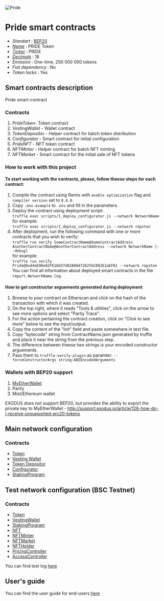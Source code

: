 ![Pride](logo.png "PRIDE Token")

# Pride smart contracts

* _Standart_        : [BEP20](https://github.com/binance-chain/BEPs/blob/master/BEP20.md)
* _[Name](https://github.com/binance-chain/BEPs/blob/master/BEP20.md#5111-name)_              : PRIDE Token
* _[Ticker](https://github.com/binance-chain/BEPs/blob/master/BEP20.md#5112-symbol)_          : PRIDE
* _[Decimals](https://github.com/binance-chain/BEPs/blob/master/BEP20.md#5113-decimals)_      : 18
* _Emission_        : One-time, 250 000 000 tokens
* _Fiat dependency_ : No
* _Token locks_     : Yes

## Smart contracts description

Pride smart-contract

### Contracts
1. _PrideToken_- Token contract
2. _VestingWallet_ - Wallet contract
3. _TokenDepositor_ - Helper contract for batch token distribution
4. _Configurator_ - Smart contract for initial configuration
5. _PrideNFT_ - NFT token contract
6. _NFTMinter_ - Helper contract for batch NFT minting
7. _NFTMarket_ - Smart contract for the initial sale of NFT tokens

### How to work with this project
#### To start working with the contracts, please, follow theese steps for each contract:
1. Compile the contract using Remix with `enable optimization` flag and `compiler version` set to `0.8.0`.
2. Copy `.env.example` to `.env` and fill in the parameters.
2. Deploy the contract using deployment script:  
   ```truffle exec scripts/1_deploy_configurator.js --network NetworkName```  
   for example:  
   ```truffle exec scripts/1_deploy_configurator.js --network ropsten```
3. After deployment, run the following command with one or more contracts that you wish to verify:  
    ```truffle run verify SomeContractName@SomeContractAddress AnotherContractName@AnotherContractAddress --network NetworkName [--debug]```  
    for example:  
    ```truffle run verify  Pride@0xd4eE90e82FE10d37d028084f262fbC092E2aEF81 --network ropsten```  
    You can find all information about deployed smart contracts in the file `report.NetworkName.log`.
#### How to get constructor arguements generated during deployment
1. Browse to your contract on Etherscan and click on the hash of the transaction with which it was created.
2. On the top right, where it reads "Tools & utilities", click on the arrow to see more options and select "Parity Trace".
3. For the action pertaining the contract creation, click on "Click to see more" below to see the input/output.
4. Copy the content of the "Init" field and paste somewhere in text file.
5. Copy "bytecode" string from ContractName.json generated by truffle and place it near the string from the previous step.
6. The difference between theese two strings is your encoded constructor arguements.
7. Pass them to `truffle-verify-plugin` as paramter: `--forceConstructorArgs string:ABIEncodedArguments`

### Wallets with BEP20 support
1. [MyEtherWallet](https://www.myetherwallet.com)
2. Parity
3. Mist/Ethereum wallet

EXODUS does not support BEP20, but provides the ability to export the private key to MyEtherWallet - http://support.exodus.io/article/128-how-do-i-receive-unsupported-erc20-tokens

## Main network configuration
### Contracts
* [Token](https://bscscan.com/address/0x085d15db9c7cd3df188422f88ec41ec573d691b9)
* [Vesting Wallet](https://bscscan.com/address/0xA8d3eEF1ca4f3eFB7289B19E31885a149B211Bd7)
* [Token Depositor](https://bscscan.com/address/0xF26e41b7ca8C8dAdc8798D75D85FBD853883234F)
* [Configurator](https://bscscan.com/address/0xB5037be25B0D4CC949f9BBFA2BaE62e3FcCca0DD)
* [StakingProgram](https://bscscan.com/address/0x723C896e82a6c4A617d4e1eace1Bb43070D8A2f3)

## Test network configuration (BSC Testnet)
### Contracts
* [Token](https://testnet.bscscan.com/token/0x0D8E7c62f192725d14559cC1DfDD884F9e8BA7Fb)
* [VestingWallet](https://testnet.bscscan.com/address/0xed3956e63bC7d848950BcC6B2B1c7957d5BBE7a4)
* [StakingProgram](https://testnet.bscscan.com/address/0x08906119c49a8D569A52e14597256c319457876d)
* [NFT](https://testnet.bscscan.com/token/0x363189488bcd7b928de7f954a131637fac0fe4b0)
* [NFTMinter](https://testnet.bscscan.com/address/0x2f1DE6Ea281cDA4FB277C12A4c88E5311CA1Fd3e)
* [NFTMarket](https://testnet.bscscan.com/address/0x24a14F9Aa908986EbBB858624B13d48c15510b33)
* [NFTHolder](https://testnet.bscscan.com/address/0x0dD4215ddd66b0068682c13EFFa610a88b2Cf458)
* [PricingController](https://testnet.bscscan.com/address/0x54bF1D9518C98E59d28c30299948e321402e971C)
* [AccessController](https://testnet.bscscan.com/address/0xe9769F0b3327915eaF996e8425ef3dB41b9916c7)

You can find test log [here](docs/testnet.log.md)

## User's guide
You can find the user guide for end-users [here](docs/user.md)
